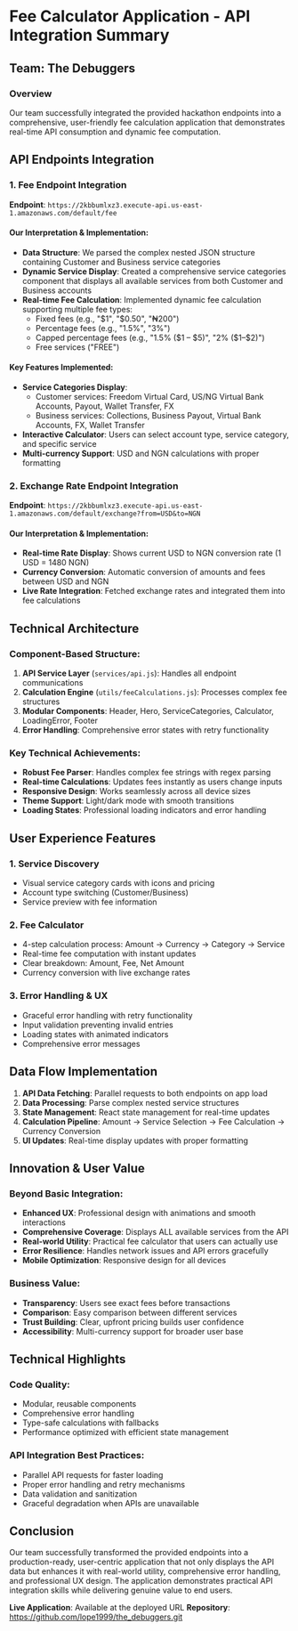# Fee Calculator Application - API Integration Summary

## Team: The Debuggers

### Overview

Our team successfully integrated the provided hackathon endpoints into a comprehensive, user-friendly fee calculation application that demonstrates real-time API consumption and dynamic fee computation.

## API Endpoints Integration

### 1. Fee Endpoint Integration

**Endpoint**: `https://2kbbumlxz3.execute-api.us-east-1.amazonaws.com/default/fee`

#### Our Interpretation & Implementation:

- **Data Structure**: We parsed the complex nested JSON structure containing Customer and Business service categories
- **Dynamic Service Display**: Created a comprehensive service categories component that displays all available services from both Customer and Business accounts
- **Real-time Fee Calculation**: Implemented dynamic fee calculation supporting multiple fee types:
  - Fixed fees (e.g., "$1", "$0.50", "₦200")
  - Percentage fees (e.g., "1.5%", "3%")
  - Capped percentage fees (e.g., "1.5% ($1 – $5)", "2% ($1–$2)")
  - Free services ("FREE")

#### Key Features Implemented:

- **Service Categories Display**:
  - Customer services: Freedom Virtual Card, US/NG Virtual Bank Accounts, Payout, Wallet Transfer, FX
  - Business services: Collections, Business Payout, Virtual Bank Accounts, FX, Wallet Transfer
- **Interactive Calculator**: Users can select account type, service category, and specific service
- **Multi-currency Support**: USD and NGN calculations with proper formatting

### 2. Exchange Rate Endpoint Integration

**Endpoint**: `https://2kbbumlxz3.execute-api.us-east-1.amazonaws.com/default/exchange?from=USD&to=NGN`

#### Our Interpretation & Implementation:

- **Real-time Rate Display**: Shows current USD to NGN conversion rate (1 USD = 1480 NGN)
- **Currency Conversion**: Automatic conversion of amounts and fees between USD and NGN
- **Live Rate Integration**: Fetched exchange rates and integrated them into fee calculations

## Technical Architecture

### Component-Based Structure:

1. **API Service Layer** (`services/api.js`): Handles all endpoint communications
2. **Calculation Engine** (`utils/feeCalculations.js`): Processes complex fee structures
3. **Modular Components**: Header, Hero, ServiceCategories, Calculator, LoadingError, Footer
4. **Error Handling**: Comprehensive error states with retry functionality

### Key Technical Achievements:

- **Robust Fee Parser**: Handles complex fee strings with regex parsing
- **Real-time Calculations**: Updates fees instantly as users change inputs
- **Responsive Design**: Works seamlessly across all device sizes
- **Theme Support**: Light/dark mode with smooth transitions
- **Loading States**: Professional loading indicators and error handling

## User Experience Features

### 1. Service Discovery

- Visual service category cards with icons and pricing
- Account type switching (Customer/Business)
- Service preview with fee information

### 2. Fee Calculator

- 4-step calculation process: Amount → Currency → Category → Service
- Real-time fee computation with instant updates
- Clear breakdown: Amount, Fee, Net Amount
- Currency conversion with live exchange rates

### 3. Error Handling & UX

- Graceful error handling with retry functionality
- Input validation preventing invalid entries
- Loading states with animated indicators
- Comprehensive error messages

## Data Flow Implementation

1. **API Data Fetching**: Parallel requests to both endpoints on app load
2. **Data Processing**: Parse complex nested service structures
3. **State Management**: React state management for real-time updates
4. **Calculation Pipeline**: Amount → Service Selection → Fee Calculation → Currency Conversion
5. **UI Updates**: Real-time display updates with proper formatting

## Innovation & User Value

### Beyond Basic Integration:

- **Enhanced UX**: Professional design with animations and smooth interactions
- **Comprehensive Coverage**: Displays ALL available services from the API
- **Real-world Utility**: Practical fee calculator that users can actually use
- **Error Resilience**: Handles network issues and API errors gracefully
- **Mobile Optimization**: Responsive design for all devices

### Business Value:

- **Transparency**: Users see exact fees before transactions
- **Comparison**: Easy comparison between different services
- **Trust Building**: Clear, upfront pricing builds user confidence
- **Accessibility**: Multi-currency support for broader user base

## Technical Highlights

### Code Quality:

- Modular, reusable components
- Comprehensive error handling
- Type-safe calculations with fallbacks
- Performance optimized with efficient state management

### API Integration Best Practices:

- Parallel API requests for faster loading
- Proper error handling and retry mechanisms
- Data validation and sanitization
- Graceful degradation when APIs are unavailable

## Conclusion

Our team successfully transformed the provided endpoints into a production-ready, user-centric application that not only displays the API data but enhances it with real-world utility, comprehensive error handling, and professional UX design. The application demonstrates practical API integration skills while delivering genuine value to end users.

**Live Application**: Available at the deployed URL
**Repository**: https://github.com/lope1999/the_debuggers.git
